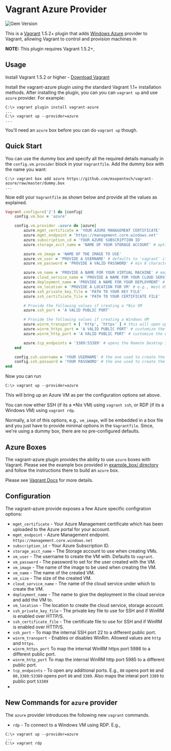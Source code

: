 # Vagrant Azure Provider

![Gem Version](https://badge.fury.io/rb/vagrant-azure.png)

This is a [Vagrant](http://www.vagrantup.com) 1.5.2+ plugin that adds [Windows Azure](https://www.windowsazure.com)
provider to Vagrant, allowing Vagrant to control and provision machines in

**NOTE:** This plugin requires Vagrant 1.5.2+,

## Usage

Install Vagrant 1.5.2 or higher - [Download Vagrant](http://www.vagrantup.com/downloads.html)

Install the vagrant-azure plugin using the standard Vagrant 1.1+ installation methods. After installing the plugin, you can you can ```vagrant up``` and use ```azure``` provider. For example:

```
C:\> vagrant plugin install vagrant-azure
...
C:\> vagrant up --provider=azure
...
```

You'll need an ```azure``` box before you can do ```vagrant up``` though.

## Quick Start

You can use the dummy box and specify all the required details manually in the ```config.vm.provider``` block in your ```Vagrantfile```. Add the dummy box with the name you want:

```
C:\> vagrant box add azure https://github.com/msopentech/vagrant-azure/raw/master/dummy.box
...
```

Now edit your ```Vagrantfile``` as shown below and provide all the values as explained.

```ruby
Vagrant.configure('2') do |config|
	config.vm.box = 'azure'

	config.vm.provider :azure do |azure|
		azure.mgmt_certificate = 'YOUR AZURE MANAGEMENT CERTIFICATE'
		azure.mgmt_endpoint = 'https://management.core.windows.net'
		azure.subscription_id = 'YOUR AZURE SUBSCRIPTION ID'
		azure.storage_acct_name = 'NAME OF YOUR STORAGE ACCOUNT' # optional. A new one will be generated if not provided.

		azure.vm_image = 'NAME OF THE IMAGE TO USE'
		azure.vm_user = 'PROVIDE A USERNAME' # defaults to 'vagrant' if not provided
		azure.vm_password = 'PROVIDE A VALID PASSWORD' # min 8 characters. should contain a lower case letter, an uppercase letter, a number and a special character

		azure.vm_name = 'PROVIDE A NAME FOR YOUR VIRTUAL MACHINE' # max 15 characters. contains letters, number and hyphens. can start with letters and can end with letters and numbers
		azure.cloud_service_name = 'PROVIDE A NAME FOR YOUR CLOUD SERVICE' # same as vm_name. leave blank to auto-generate
		azure.deployment_name = 'PROVIDE A NAME FOR YOUR DEPLOYMENT' # defaults to cloud_service_name
		azure.vm_location = 'PROVIDE A LOCATION FOR VM' # e.g., West US
	    azure.ssh_private_key_file = 'PATH TO YOUR KEY FILE'
	    azure.ssh_certificate_file = 'PATH TO YOUR CERTIFICATE FILE'

	    # Provide the following values if creating a *Nix VM
	    azure.ssh_port = 'A VALID PUBLIC PORT'

	    # Provide the following values if creating a Windows VM
	    azure.winrm_transport = [ 'http', 'https' ] # this will open up winrm ports on both http (5985) and http (5986) ports
	    azure.winrm_https_port = 'A VALID PUBLIC PORT' # customize the winrm https port, instead of 5986
	    azure.winrm_http_port = 'A VALID PUBLIC PORT' # customize the winrm http port, insted of 5985

	    azure.tcp_endpoints = '3389:53389' # opens the Remote Desktop internal port that listens on public port 53389. Without this, you cannot RDP to a Windows VM.
	end

	config.ssh.username = 'YOUR USERNAME' # the one used to create the VM
	config.ssh.password = 'YOUR PASSWORD' # the one used to create the VM
end
```

Now you can run

```
C:\> vagrant up --provider=azure
```

This will bring up an Azure VM as per the configuration options set above.

You can now either SSH (if its a *Nix VM) using ```vagrant ssh```, or RDP (if its a Windows VM) using ```vagrant rdp```.

Normally, a lot of this options, e.g., ```vm_image```, will be embedded in a box file and you just have to provide minimal options in the ```Vagrantfile```. Since, we're using a dummy box, there are no pre-configured defaults.

## Azure Boxes

The vagrant-azure plugin provides the ability to use ```azure``` boxes with Vagrant. Please see the example box provided in [example_box/ directory](https://github.com/msopentech/vagrant-azure/tree/master/example_box) and follow the instructions there to build an ```azure``` box.

Please see [Vagrant Docs](http://docs.vagrantup.com/v2/) for more details.

## Configuration

The vagrant-azure provide exposes a few Azure specific configration options:

* `mgmt_certificate` - Your Azure Management certificate which has been uploaded to the Azure portal for your account.
* `mgmt_endpoint` - Azure Management endpoint. `https://management.core.windows.net`
* `subscription_id` - Your Azure Subscription ID.
* `storage_acct_name` - The Storage account to use when creating VMs.
* `vm_user` - The username to create the VM with. Defaults to `vagrant`.
* `vm_password` - The password to set for the user created with the VM.
* `vm_image` - The name of the image to be used when creating the VM.
* `vm_name` - The name of the created VM.
* `vm_size` - The size of the created VM.
* `cloud_service_name` - The name of the cloud service under which to create the VM.
* `deployment_name` - The name to give the deployment in the cloud service and add the VM to.
* `vm_location` - The location to create the cloud service, storage account.
* `ssh_private_key_file` - The private key file to use for SSH and if WinRM is enabled over HTTP/S.
* `ssh_certificate_file` - The certificate file to use for SSH and if WinRM is enabled over HTTP/S.
* `ssh_port` - To map the internal SSH port 22 to a different public port.
* `winrm_transport` - Enables or disables WinRm. Allowed values are `http` and `https`.
* `winrm_https_port` To map the internal WinRM https port 5986 to a different public port.
* `winrm_http_port` To map the internal WinRM http port 5985 to a different public port.
* `tcp_endpoints` - To open any additional ports. E.g., `80` opens port `80` and `80,3389:53389` opens port `80` and `3389`. Also maps the interal port `3389` to public port `53389`
* 

## New Commands for `azure` provider

The `azure` provider introduces the following new `vagrant` commands.

* `rdp` - To connect to a Windows VM using RDP. E.g.,
```
C:\> vagrant up --provider=azure
...
C:\> vagrant rdp
```
